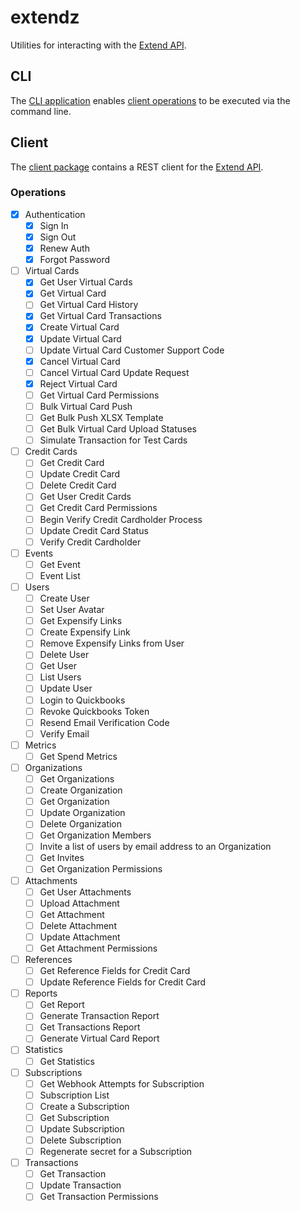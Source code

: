 # extendz

Utilities for interacting with the [Extend API](https://developer.paywithextend.com/#extend-api).

## CLI

The [CLI application](cmd/cli) enables [client operations](#client) to be executed via the command
line.

## Client

The [client package](pkg/client) contains a REST client for
the [Extend API](https://developer.paywithextend.com/#extend-api).

### Operations

- [X] Authentication
    - [X] Sign In
    - [X] Sign Out
    - [X] Renew Auth
    - [X] Forgot Password
- [ ] Virtual Cards
    - [X] Get User Virtual Cards
    - [X] Get Virtual Card
    - [ ] Get Virtual Card History
    - [X] Get Virtual Card Transactions
    - [X] Create Virtual Card
    - [X] Update Virtual Card
    - [ ] Update Virtual Card Customer Support Code
    - [X] Cancel Virtual Card
    - [ ] Cancel Virtual Card Update Request
    - [X] Reject Virtual Card
    - [ ] Get Virtual Card Permissions
    - [ ] Bulk Virtual Card Push
    - [ ] Get Bulk Push XLSX Template
    - [ ] Get Bulk Virtual Card Upload Statuses
    - [ ] Simulate Transaction for Test Cards
- [ ] Credit Cards
    - [ ] Get Credit Card
    - [ ] Update Credit Card
    - [ ] Delete Credit Card
    - [ ] Get User Credit Cards
    - [ ] Get Credit Card Permissions
    - [ ] Begin Verify Credit Cardholder Process
    - [ ] Update Credit Card Status
    - [ ] Verify Credit Cardholder
- [ ] Events
    - [ ] Get Event
    - [ ] Event List
- [ ] Users
    - [ ] Create User
    - [ ] Set User Avatar
    - [ ] Get Expensify Links
    - [ ] Create Expensify Link
    - [ ] Remove Expensify Links from User
    - [ ] Delete User
    - [ ] Get User
    - [ ] List Users
    - [ ] Update User
    - [ ] Login to Quickbooks
    - [ ] Revoke Quickbooks Token
    - [ ] Resend Email Verification Code
    - [ ] Verify Email
- [ ] Metrics
    - [ ] Get Spend Metrics
- [ ] Organizations
    - [ ] Get Organizations
    - [ ] Create Organization
    - [ ] Get Organization
    - [ ] Update Organization
    - [ ] Delete Organization
    - [ ] Get Organization Members
    - [ ] Invite a list of users by email address to an Organization
    - [ ] Get Invites
    - [ ] Get Organization Permissions
- [ ] Attachments
    - [ ] Get User Attachments
    - [ ] Upload Attachment
    - [ ] Get Attachment
    - [ ] Delete Attachment
    - [ ] Update Attachment
    - [ ] Get Attachment Permissions
- [ ] References
    - [ ] Get Reference Fields for Credit Card
    - [ ] Update Reference Fields for Credit Card
- [ ] Reports
    - [ ] Get Report
    - [ ] Generate Transaction Report
    - [ ] Get Transactions Report
    - [ ] Generate Virtual Card Report
- [ ] Statistics
    - [ ] Get Statistics
- [ ] Subscriptions
    - [ ] Get Webhook Attempts for Subscription
    - [ ] Subscription List
    - [ ] Create a Subscription
    - [ ] Get Subscription
    - [ ] Update Subscription
    - [ ] Delete Subscription
    - [ ] Regenerate secret for a Subscription
- [ ] Transactions
    - [ ] Get Transaction
    - [ ] Update Transaction
    - [ ] Get Transaction Permissions
